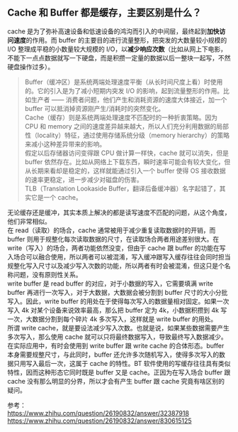 ## Cache 和 Buffer 都是缓存，主要区别是什么？
cache 是为了弥补高速设备和低速设备的鸿沟而引入的中间层，最终起到**加快访问速度**的作用。而 buffer 的主要目的进行流量整形，把突发的大数量较小规模的 I/O 整理成平稳的小数量较大规模的 I/O，以**减少响应次数**（比如从网上下电影，不能下一点点数据就写一下硬盘，而是积攒一定量的数据以后一整块一起写，不然硬盘操作过多）。  
  
> Buffer（缓冲区）是系统两端处理速度平衡（从长时间尺度上看）时使用的。它的引入是为了减小短期内突发 I/O 的影响，起到流量整形的作用。比如生产者 —— 消费者问题，他们产生和消耗资源的速度大体接近，加一个 buffer 可以抵消掉资源刚产生/消耗时的突然变化。  
> Cache（缓存）则是系统两端处理速度不匹配时的一种折衷策略。因为 CPU 和 memory 之间的速度差异越来越大，所以人们充分利用数据的局部性（locality）特征，通过使用存储系统分级（memory hierarchy）的策略来减小这种差异带来的影响。  
> 假定以后存储器访问变得跟 CPU 做计算一样快，cache 就可以消失，但是 buffer 依然存在。比如从网络上下载东西，瞬时速率可能会有较大变化，但从长期来看却是稳定的，这样就能通过引入一个 buffer 使得 OS 接收数据的速率更稳定，进一步减少对磁盘的伤害。  
> TLB（Translation Lookaside Buffer，翻译后备缓冲器）名字起错了，其实它是一个 cache。  
  
无论缓存还是缓冲，其实本质上解决的都是读写速度不匹配的问题，从这个角度，他们非常相似。  
在 read（读取）的场合，cache 通常被用于减少重复读取数据时的开销，而 buffer 则用于规整化每次读取数据的尺寸，在读取场合两者用途差别很大。在 write（写入）的场合，两者功能依然没变，但由于 cache 跟 buffer 的功能在写入场合可以融合使用，所以两者可以被混淆，写入缓冲跟写入缓存往往会同时担当规整化写入尺寸以及减少写入次数的功能，所以两者有时会被混淆，但这只是个名称问题，没有原则性关系。  
write buffer 是 read buffer 的对应，对于小数据的写入，它需要填满 write buffer 再进行一次写入，对于大数据，大数据会被分割到 buffer 尺寸的大小分批写入。因此，write buffer 的用处在于使得每次写入的数据量相对固定。如果一次写入 4k 对某个设备来说效率最高，那么把 buffer 定为 4k，小数据积攒到 4k 写一次，大数据分割到每个碎片 4k 多次写入，这样就是 write buffer 的用处。  
所谓 write cache，就是要设法减少写入次数。也就是说，如果某些数据需要产生多次写入，那么使用 cache 就可以只将最终数据写入，导致最终写入数据减少。在实际应用中，有时会使用到 write buffer 跟 write cache 的合体形态。buffer 本身需要规整尺寸，与此同时，buffer 还允许多次随机写入，使得多次写入的数据只用写入最后一次，这属于 cache 的特性。BT 软件使用的写缓存往往具有类似特性，因而这种形态它同时既是 buffer 又是 cache。正因为在写入场合 buffer 跟 cache 没有那么明显的分界，所以才会有产生 buffer 跟 cache 究竟有啥区别的疑问。  
  
参考：  
https://www.zhihu.com/question/26190832/answer/32387918  
https://www.zhihu.com/question/26190832/answer/830615125  
